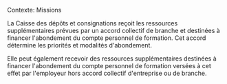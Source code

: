 Contexte: Missions

La Caisse des dépôts et consignations reçoit les ressources supplémentaires prévues par un accord collectif de branche et destinées à financer l'abondement du compte personnel de formation. Cet accord détermine les priorités et modalités d'abondement.

Elle peut également recevoir des ressources supplémentaires destinées à financer l'abondement du compte personnel de formation versées à cet effet par l'employeur hors accord collectif d'entreprise ou de branche.